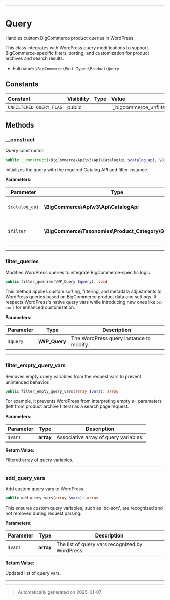 ***

# Query

Handles custom BigCommerce product queries in WordPress.

This class integrates with WordPress query modifications to support BigCommerce-specific
filters, sorting, and customization for product archives and search results.

* Full name: `\BigCommerce\Post_Types\Product\Query`


## Constants

| Constant | Visibility | Type | Value |
|:---------|:-----------|:-----|:------|
|`UNFILTERED_QUERY_FLAG`|public| |&#039;_bigcommerce_unfiltered&#039;|


## Methods


### __construct

Query constructor.

```php
public __construct(\BigCommerce\Api\v3\Api\CatalogApi $catalog_api, \BigCommerce\Taxonomies\Product_Category\Query_Filter $filter): mixed
```

Initializes the query with the required Catalog API and filter instance.






**Parameters:**

| Parameter | Type | Description |
|-----------|------|-------------|
| `$catalog_api` | **\BigCommerce\Api\v3\Api\CatalogApi** | Instance of the BigCommerce Catalog API. |
| `$filter` | **\BigCommerce\Taxonomies\Product_Category\Query_Filter** | Query filter for handling visibility and customizations. |





***

### filter_queries

Modifies WordPress queries to integrate BigCommerce-specific logic.

```php
public filter_queries(\WP_Query $query): void
```

This method applies custom sorting, filtering, and metadata adjustments to WordPress queries
based on BigCommerce product data and settings. It respects WordPress's native query vars
while introducing new ones like `bc-sort` for enhanced customization.






**Parameters:**

| Parameter | Type | Description |
|-----------|------|-------------|
| `$query` | **\WP_Query** | The WordPress query instance to modify. |





***

### filter_empty_query_vars

Removes empty query variables from the request vars to prevent unintended behavior.

```php
public filter_empty_query_vars(array $vars): array
```

For example, it prevents WordPress from interpreting empty s= parameters (left from product archive filters) as a search page request.






**Parameters:**

| Parameter | Type | Description |
|-----------|------|-------------|
| `$vars` | **array** | Associative array of query variables. |


**Return Value:**

Filtered array of query variables.




***

### add_query_vars

Add custom query vars to WordPress.

```php
public add_query_vars(array $vars): array
```

This ensures custom query variables, such as 'bc-sort',
are recognized and not removed during request parsing.






**Parameters:**

| Parameter | Type | Description |
|-----------|------|-------------|
| `$vars` | **array** | The list of query vars recognized by WordPress. |


**Return Value:**

Updated list of query vars.




***


***
> Automatically generated on 2025-01-07
